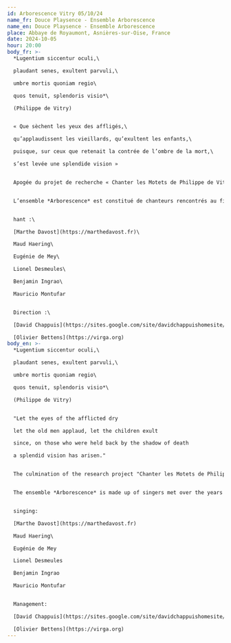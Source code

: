 ```yaml
---
id: Arborescence Vitry 05/10/24
name_fr: Douce Playsence - Ensemble Arborescence
name_en: Douce Playsence - Ensemble Arborescence
place: Abbaye de Royaumont, Asnières-sur-Oise, France
date: 2024-10-05
hour: 20:00
body_fr: >-
  *Lugentium siccentur oculi,\

  plaudant senes, exultent parvuli,\

  umbre mortis quoniam regio\

  quos tenuit, splendoris visio*\

  (Philippe de Vitry)


  « Que sèchent les yeux des affligés,\

  qu’applaudissent les vieillards, qu’exultent les enfants,\

  puisque, sur ceux que retenait la contrée de l’ombre de la mort,\

  s’est levée une splendide vision »


  Apogée du projet de recherche « Chanter les Motets de Philippe de Vitry » (CMPV), la création de l’ensemble *Arborescence* constitue le point de convergence des chemins parcourus : [interprétation de la musique polyphonique entre *Ars antiqua* et *Ars Nova*](https://www.hesge.ch/hem/recherche-developpement/liste/termine/projet?page=17), encodages et éditions diplomatiques et critiques des manuscrits du *Corpus Motetorum Philippo de Vitry*, mises en pratique de la science du chant (notation, solmisation, contrepoint, ornementation, improvisation, composition), rencontres entre poèmes et musiques, expérimentations sur la prononciation des textes, espace de réflexion sur les concerts entre musiques du passé et du présent.


  L’ensemble *Arborescence* est constitué de chanteurs rencontrés au fil des ans dans des centres de formation tels que les départements de musique ancienne de la [HEM](https://www.hesge.ch/hem/) de Genève et du [CNSMD](http://www.cnsmd-lyon.fr/) de Lyon, ainsi que lors des formations professionnelles de la [Fondation Royaumont](https://www.royaumont.com/).


  hant :\

  [Marthe Davost](https://marthedavost.fr)\

  Maud Haering\

  Eugénie de Mey\

  Lionel Desmeules\

  Benjamin Ingrao\

  Mauricio Montufar


  Direction :\

  [David Chappuis](https://sites.google.com/site/davidchappuishomesite/)\

  [Olivier Bettens](https://virga.org)
body_en: >-
  *Lugentium siccentur oculi,\

  plaudant senes, exultent parvuli,\

  umbre mortis quoniam regio\

  quos tenuit, splendoris visio*\

  (Philippe de Vitry)


  "Let the eyes of the afflicted dry

  let the old men applaud, let the children exult

  since, on those who were held back by the shadow of death

  a splendid vision has arisen."


  The culmination of the research project "Chanter les Motets de Philippe de Vitry" (CMPV), the creation of the ensemble *Arborescence* constitutes the point of convergence of the paths travelled: [interpretation of polyphonic music between *Ars antiqua* and *Ars Nova*](https://www.hesge.ch/hem/recherche-developpement/liste/termine/projet? page=17), encoding and diplomatic and critical editions of the manuscripts of the *Corpus Motetorum Philippo de Vitry*, practical application of the science of singing (notation, solmisation, counterpoint, ornamentation, improvisation, composition), encounters between poems and music, experiments on the pronunciation of texts, and a space for reflection on concerts between past and present music.


  The ensemble *Arborescence* is made up of singers met over the years in training centres such as the early music departments of the [HEM](https://www.hesge.ch/hem/) in Geneva and the [CNSMD](http://www.cnsmd-lyon.fr/) in Lyon, as well as during professional training courses at the [Fondation Royaumont](https://www.royaumont.com/).


  singing:

  [Marthe Davost](https://marthedavost.fr)

  Maud Haering\

  Eugénie de Mey

  Lionel Desmeules

  Benjamin Ingrao

  Mauricio Montufar


  Management:

  [David Chappuis](https://sites.google.com/site/davidchappuishomesite/)\

  [Olivier Bettens](https://virga.org)
---
```

